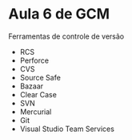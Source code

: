 # Aula 6 de GCM

Ferramentas de controle de versão

* RCS
* Perforce
* CVS
* Source Safe
* Bazaar
* Clear Case
* SVN
* Mercurial 
* Git
* Visual Studio Team Services 
